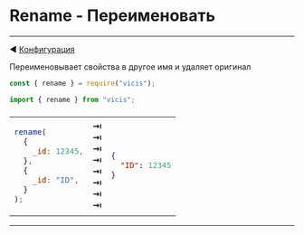 # Rename - Переименовать

---

◀ [Конфигурация](/ru/configuration.md)

Переименовывает свойства в другое имя и удаляет оригинал

```js
const { rename } = require("vicis");
```

```js
import { rename } from "vicis";
```

<table><thead><tr><td colspan="3">
</td></tr></thead><tbody>
<tr><td>

```js
rename(
  {
    _id: 12345,
  },
  {
    _id: "ID",
  }
);
```

</td>
<td>
<strong>&#x21E5;</strong><br>
<strong>&#x21E5;</strong><br>
<strong>&#x21E5;</strong><br>
<strong>&#x21E5;</strong><br>
<strong>&#x21E5;</strong><br>
<strong>&#x21E5;</strong><br>
<strong>&#x21E5;</strong><br>
<strong>&#x21E5;</strong><br>
</td>
<td>

```json
{
  "ID": 12345
}
```

</td></tr>
</tbody></table>

---

